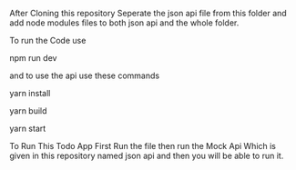 After Cloning this repository Seperate the json api file from this folder and add node modules files to both json api and the whole folder.

<p>To run the Code use
<p>npm run dev

<p>and to use the api use these commands
<p>yarn install
<p>yarn build
<p>yarn start


<p>To Run This Todo App First Run the file then run the Mock Api Which is given in this repository named json api and then you will be able to run it.
